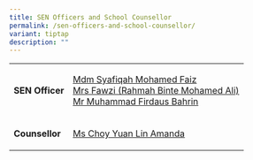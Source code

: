 ```yaml
---
title: SEN Officers and School Counsellor
permalink: /sen-officers-and-school-counsellor/
variant: tiptap
description: ""
---
```

<table style="minWidth: 50px">
<colgroup>
<col>
<col>
</colgroup>
<tbody>
<tr>
<td rowspan="1" colspan="1">
<p><strong>SEN Officer</strong>
</p>
</td>
<td rowspan="1" colspan="1">
<p><a href="mailto:syafiqah_mohamed_faiz@moe.edu.sg" rel="noopener noreferrer nofollow" target="_blank"><u>Mdm Syafiqah Mohamed Faiz</u></a>
<br><a href="mailto:rahmah_mohamed_ali@moe.edu.sg" rel="noopener noreferrer nofollow" target="_blank"><u>Mrs Fawzi (Rahmah Binte Mohamed Ali)</u></a>
<br><a href="mailto:muhammad_firdaus_bahrin@moe.edu.sg" rel="noopener noreferrer nofollow" target="_blank"><u>Mr Muhammad Firdaus Bahrin</u></a>
</p>
</td>
</tr>
<tr>
<td rowspan="1" colspan="1">
<p><strong>Counsellor</strong>
</p>
</td>
<td rowspan="1" colspan="1">
<p><a href="mailto:choy_yuan_lin_amanda@moe.edu.sg" rel="noopener noreferrer nofollow" target="_blank"><u>Ms Choy Yuan Lin Amanda</u></a>
</p>
</td>
</tr>
</tbody>
</table>
<p></p>